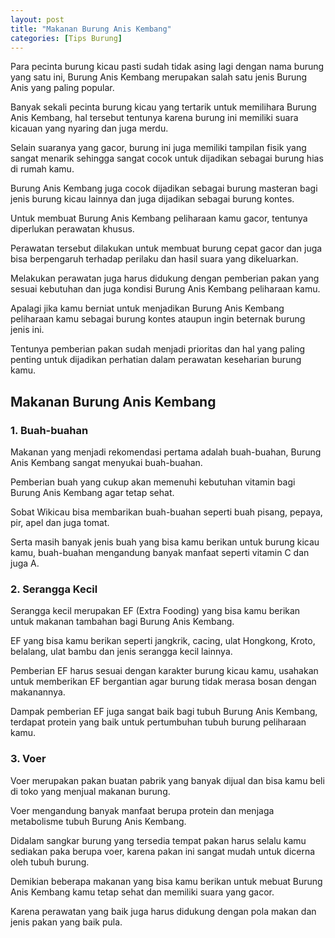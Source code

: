 ```yaml
---
layout: post
title: "Makanan Burung Anis Kembang"
categories: [Tips Burung]
---
```


Para pecinta burung kicau pasti sudah tidak asing lagi dengan nama burung yang satu ini, Burung Anis Kembang merupakan salah satu jenis Burung Anis yang paling popular.

Banyak sekali pecinta burung kicau yang tertarik untuk memilihara Burung Anis Kembang, hal tersebut tentunya karena burung ini memiliki suara kicauan yang nyaring dan juga merdu.

Selain suaranya yang gacor, burung ini juga memiliki tampilan fisik yang sangat menarik sehingga sangat cocok untuk dijadikan sebagai burung hias di rumah kamu.

Burung Anis Kembang juga cocok dijadikan sebagai burung masteran bagi jenis burung kicau lainnya dan juga dijadikan sebagai burung kontes.

Untuk membuat Burung Anis Kembang peliharaan kamu gacor, tentunya diperlukan perawatan khusus.

Perawatan tersebut dilakukan untuk membuat burung cepat gacor dan juga bisa berpengaruh terhadap perilaku dan hasil suara yang dikeluarkan.

Melakukan perawatan juga harus didukung dengan pemberian pakan yang sesuai kebutuhan dan juga kondisi Burung Anis Kembang peliharaan kamu.

Apalagi jika kamu berniat untuk menjadikan Burung Anis Kembang peliharaan kamu sebagai burung kontes ataupun ingin beternak burung jenis ini.

Tentunya pemberian pakan sudah menjadi prioritas dan hal yang paling penting untuk dijadikan perhatian dalam perawatan keseharian burung kamu.

## Makanan Burung Anis Kembang

### 1. Buah-buahan

Makanan yang menjadi rekomendasi pertama adalah buah-buahan, Burung Anis Kembang sangat menyukai buah-buahan.

Pemberian buah yang cukup akan memenuhi kebutuhan vitamin bagi Burung Anis Kembang agar tetap sehat.

Sobat Wikicau bisa membarikan buah-buahan seperti buah pisang, pepaya, pir, apel dan juga tomat.

Serta masih banyak jenis buah yang bisa kamu berikan untuk burung kicau kamu, buah-buahan mengandung banyak manfaat seperti vitamin C dan juga A.

### 2. Serangga Kecil

Serangga kecil merupakan EF (Extra Fooding) yang bisa kamu berikan untuk makanan tambahan bagi Burung Anis Kembang.

EF yang bisa kamu berikan seperti jangkrik, cacing, ulat Hongkong, Kroto, belalang, ulat bambu dan jenis serangga kecil lainnya.

Pemberian EF harus sesuai dengan karakter burung kicau kamu, usahakan untuk memberikan EF bergantian agar burung tidak merasa bosan dengan makanannya.

Dampak pemberian EF juga sangat baik bagi tubuh Burung Anis Kembang, terdapat protein yang baik untuk pertumbuhan tubuh burung peliharaan kamu.

### 3. Voer

Voer merupakan pakan buatan pabrik yang banyak dijual dan bisa kamu beli di toko yang menjual makanan burung.

Voer mengandung banyak manfaat berupa protein dan menjaga metabolisme tubuh Burung Anis Kembang.

Didalam sangkar burung yang tersedia tempat pakan harus selalu kamu sediakan paka berupa voer, karena pakan ini sangat mudah untuk dicerna oleh tubuh burung.

Demikian beberapa makanan yang bisa kamu berikan untuk mebuat Burung Anis Kembang kamu tetap sehat dan memiliki suara yang gacor.

Karena perawatan yang baik juga harus didukung dengan pola makan dan jenis pakan yang baik pula.